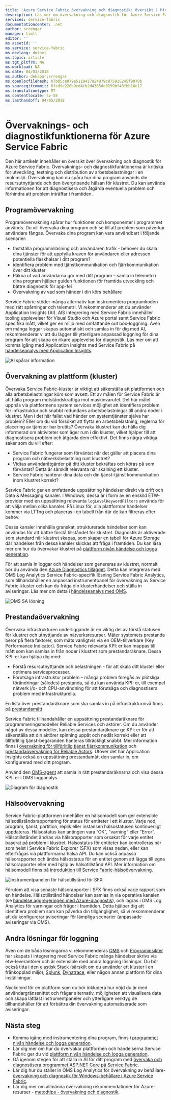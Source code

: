 ```yaml
---
title: 'Azure Service Fabric övervakning och diagnostik: översikt | Microsoft Docs'
description: Läs mer om övervakning och diagnostik för Azure Service Fabric-kluster, program och tjänster.
services: service-fabric
documentationcenter: .net
author: srrengar
manager: timlt
editor: ''
ms.assetid: ''
ms.service: service-fabric
ms.devlang: dotnet
ms.topic: article
ms.tgt_pltfrm: NA
ms.workload: NA
ms.date: 04/03/2018
ms.author: dekapur;srrengar
ms.openlocfilehash: b7bd5ce879e5119417a24879c875915245f9070b
ms.sourcegitcommit: 6fcd9e220b9cd4cb2d4365de0299bf48fbb18c17
ms.translationtype: MT
ms.contentlocale: sv-SE
ms.lasthandoff: 04/05/2018
---
```

# <a name="monitoring-and-diagnostics-for-azure-service-fabric"></a>Övervaknings- och diagnostikfunktionerna för Azure Service Fabric

Den här artikeln innehåller en översikt över övervakning och diagnostik för Azure Service Fabric. Övervaknings- och diagnostikfunktionerna är kritiska för utveckling, testning och distribution av arbetsbelastningar i en molnmiljö. Övervakning kan du spåra hur dina program används din resursutnyttjande och den övergripande hälsan för klustret. Du kan använda informationen för att diagnostisera och åtgärda eventuella problem och förhindra att problem inträffar i framtiden. 

## <a name="application-monitoring"></a>Programövervakning
Programövervakning spårar hur funktioner och komponenter i programmet används. Du vill övervaka dina program och se till att problem som påverkar användare fångas. Övervaka dina program kan vara användbart i följande scenarier:
* fastställa programinläsning och användaren trafik - behöver du skala dina tjänster för att uppfylla kraven för användaren eller adressen potentiella flaskhalsar i ditt program?
* identifiera problem med tjänstkommunikation och fjärrkommunikation över ditt kluster
* Räkna ut vad användarna gör med ditt program – samla in telemetri i dina program hjälper guiden funktionen för framtida utveckling och bättre diagnostik för app-fel
* Övervakning av vad som händer i din körs behållare

Service Fabric stöder många alternativ kan instrumentera programkoden med rätt spårningar och telemetri. Vi rekommenderar att du använder Application Insights (AI). AIS integrering med Service Fabric innehåller tooling upplevelser för Visual Studio och Azure portal samt Service Fabric specifika mått, vilket ger en miljö med omfattande out box-loggning. Även om många loggar skapas automatiskt och samlas in för dig med AI, rekommenderar vi att du lägger till ytterligare anpassad loggning för dina program för att skapa en rikare upplevelse för diagnostik. Läs mer om att komma igång med Application Insights med Service Fabric på [händelseanalys med Application Insights](service-fabric-diagnostics-event-analysis-appinsights.md).

![AI spårar information](./media/service-fabric-tutorial-monitoring-aspnet/trace-details.png)

## <a name="platform-cluster-monitoring"></a>Övervakning av plattform (kluster)
Övervaka Service Fabric-kluster är viktigt att säkerställa att plattformen och alla arbetsbelastningar körs som avsett. Ett av målen för Service Fabric är att hålla program motståndskraftiga mot maskinvarufel. Det här målet uppnås via plattformens system services möjlighet att identifiera problem för infrastruktur och snabbt redundans arbetsbelastningar till andra noder i klustret. Men i det här fallet vad händer om systemtjänster själva har problem? Eller om du vid försöket att flytta en arbetsbelastning, reglerna för placering av tjänster har brutits? Övervaka klustret kan du hålla dig informerad om aktiviteter som äger rum i din kluster, vilket hjälper till att diagnostisera problem och åtgärda dem effektivt. Det finns några viktiga saker som du vill efter:
* Service Fabric fungerar som förväntat när det gäller att placera dina program och nätverksbelastning runt klustret? 
* Vidtas användaråtgärder på ditt kluster bekräftas och köras på som förväntat? Detta är särskilt relevanta när skalning ett kluster.
* Service Fabric hanterar dina data och din tjänst-tjänst kommunikation inom klustret korrekt?

Service Fabric ger en omfattande uppsättning händelser direkt via drift och Data & Messaging kanaler. I Windows, dessa är i form av en enskild ETW-provider med en uppsättning relevanta `logLevelKeywordFilters` används för att välja mellan olika kanaler. På Linux för, alla plattformar händelser kommer via LTTng och placeras i en tabell från där de kan filtreras efter behov. 

Dessa kanaler innehålla granskat, strukturerade händelser som kan användas för att bättre förstå tillståndet för klustret. Diagnostik är aktiverade som standard när klustret skapas, som skapar en tabell för Azure Storage där händelser från dessa kanaler skickas att fråga i framtiden. Du kan läsa mer om hur du övervakar klustret på [plattform nivån händelse och logga generation](service-fabric-diagnostics-event-generation-infra.md).

För att samla in loggar och händelser som genereras av klustret, normalt bör du använda den [Azure Diagnostics tillägget](service-fabric-diagnostics-event-aggregation-wad.md). Detta kan integreras med OMS Log Analytics Service Fabric-specifik lösning Service Fabric Analytics, som tillhandahåller en anpassad instrumentpanel för övervakning av Service Fabric-kluster och kan du fråga din klusterhändelser och ställa in aviseringar. Läs mer om detta i [händelseanalys med OMS](service-fabric-diagnostics-event-analysis-oms.md). 

 ![OMS SA lösning](media/service-fabric-diagnostics-event-analysis-oms/service-fabric-solution.png)

## <a name="performance-monitoring"></a>Prestandaövervakning
Övervaka infrastrukturen underliggande är en viktig del av förstå statusen för klustret och utnyttjande av nätverksresurser. Mäter systemets prestanda beror på flera faktorer, som mäts vanligtvis via en OEM-tillverkare (Key Performance Indicator). Service Fabric relevanta KPI: er kan mappas till mått som kan samlas in från noder i klustret som prestandaräknare.
Dessa KPI: er kan hjälpa dig med:
* Förstå resursutnyttjande och belastningen - för att skala ditt kluster eller optimera serviceprocesser.
* Förutsäga infrastruktur problem – många problem föregås av plötsliga förändringar (således) prestanda, så du kan använda KPI: er, till exempel nätverk i/o- och CPU-användning för att förutsäga och diagnostisera problem med infrastrukturella.

En lista över prestandaräknare som ska samlas in på infrastrukturnivå finns på [prestandamått](service-fabric-diagnostics-event-generation-perf.md). 

Service Fabric tillhandahåller en uppsättning prestandaräknare för programmeringsmodeller Reliable Services och aktörer. Om du använder något av dessa modeller, kan dessa prestandaräknare ge KPI: er för att säkerställa att din aktörer spinning uppåt och nedåt korrekt eller att tillförlitlig tjänst-begäranden hanteras tillräckligt snabbt. Mer information finns i [övervakning för tillförlitlig tjänst fjärrkommunikation](service-fabric-reliable-serviceremoting-diagnostics.md#performance-counters) och [prestandaövervakning för Reliable Actors](service-fabric-reliable-actors-diagnostics.md#performance-counters). Utöver det har Application Insights också en uppsättning prestandamått den samlar in, om konfigurerad med ditt program.

Använd den [OMS-agent](service-fabric-diagnostics-oms-agent.md) att samla in rätt prestandaräknarna och visa dessa KPI: er i OMS logganalys.

![Diagram för diagnostik](media/service-fabric-diagnostics-overview/diagnostics-overview.png)

## <a name="health-monitoring"></a>Hälsoövervakning
Service Fabric-plattformen innehåller en hälsomodell som ger extensible hälsotillståndsrapportering för status för entiteter i ett kluster. Varje nod, program, tjänst, partition, replik eller instansen hälsostatusen kontinuerligt uppdateras. Hälsostatus kan antingen vara ”OK”, ”varning” eller ”Error”. Hälsotillståndet ändras via hälsorapporter som orsakat för varje entitet baserat på problem i klustret. Hälsostatus för entiteter kan kontrolleras när som helst i Service Fabric Explorer (SFX) som visas nedan, eller kan efterfrågas via plattformarna hälsa API. Du kan också anpassa hälsorapporter och ändra hälsostatus för en entitet genom att lägga till egna hälsorapporter eller med hjälp av hälsotillstånd API. Mer information om hälsomodell finns på [introduktion till Service Fabric-hälsoövervakning](service-fabric-health-introduction.md).

![Instrumentpanelen för hälsotillstånd för SFX](media/service-fabric-diagnostics-overview/sfx-healthstatus.png)

Förutom att visa senaste hälsorapporter i SFX finns också varje rapport som en händelse. Hälsotillstånd händelser kan samlas in via operativa kanalen (se [händelse aggregeringen med Azure-diagnostik](service-fabric-diagnostics-event-aggregation-wad.md#log-collection-configurations)), och lagras i OMS Log Analytics för varningar och frågor i framtiden. Detta hjälper dig att identifiera problem som kan påverka din tillgänglighet, så vi rekommenderar att du konfigurerar aviseringar för lämpliga scenarier (anpassade aviseringar via OMS).

## <a name="other-logging-solutions"></a>Andra lösningar för loggning

Även om de båda lösningarna vi rekommenderas [OMS](service-fabric-diagnostics-event-analysis-oms.md) och [Programinsikter](service-fabric-diagnostics-event-analysis-appinsights.md) har skapats i integrering med Service Fabric många händelser skrivs via etw-leverantörer och är extensible med andra loggning lösningar. Du bör också titta i den [elastisk Stack](https://www.elastic.co/products) (särskilt om du använder ett kluster i en frånkopplad miljö), [Splunk](https://www.splunk.com/), [Dynatrace](https://www.dynatrace.com/), eller någon annan plattform för dina inställningar. 

Nyckelord för en plattform som du bör inkludera hur nöjd du är med användargränssnittet och frågar alternativ, möjligheten att visualisera data och skapa lättläst instrumentpaneler och ytterligare verktyg de tillhandahåller för att förbättra din övervakning automatiserade som aviseringar.

## <a name="next-steps"></a>Nästa steg

* Komma igång med instrumentering dina program, finns i [programmet nivån händelse och logga generation](service-fabric-diagnostics-event-generation-app.md).
* Lär dig mer om hur du övervakar plattformen och händelserna Service Fabric ger du vid [plattform nivån händelse och logga generation](service-fabric-diagnostics-event-generation-infra.md).
* Gå igenom stegen för att ställa in AI för ditt program med [övervaka och diagnostisera programmet ASP.NET Core på Service Fabric](service-fabric-tutorial-monitoring-aspnet.md).
* Lär dig hur du ställer in OMS Log Analytics för övervakning av behållare- [övervakning och diagnostik för Windows-behållare i Azure Service Fabric](service-fabric-tutorial-monitoring-wincontainers.md).
* Lär dig mer om allmänna övervakning rekommendationer för Azure-resurser - [metodtips - övervakning och diagnostik](https://docs.microsoft.com/azure/architecture/best-practices/monitoring). 
